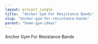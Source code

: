 ```yaml
---
layout: project_single
title:  "Anchor Gym For Resistance Bands"
slug: "anchor-gym-for-resistance-bands"
parent: "home-gym-ideas"
---
```

Anchor Gym For Resistance Bands